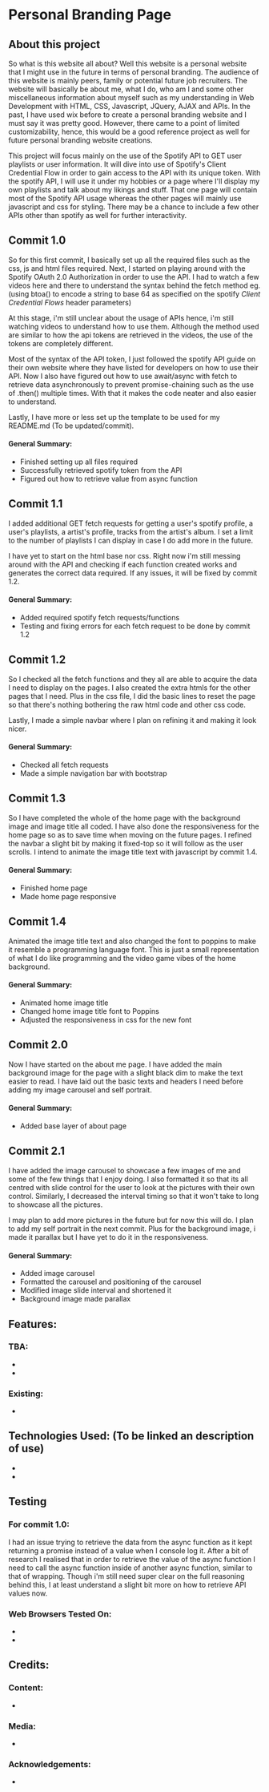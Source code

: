 # Personal Branding Page #
## About this project
So what is this website all about? Well this website is a personal website that I might use in the future in terms of personal branding. The audience of this website is mainly peers, family or potential future job recruiters. The website will basically be about me, what I do, who am I and some other miscellaneous information about myself such as my understanding in Web Development with HTML, CSS, Javascript, JQuery, AJAX and APIs. In the past, I have used wix before to create a personal branding website and I must say it was pretty good. However, there came to a point of limited customizability, hence, this would be a good reference project as well for future personal branding website creations.

This project will focus mainly on the use of the Spotify API to GET user playlists or user information. It will dive into use of Spotify's Client Credential Flow in order to gain access to the API with its unique token. With the spotify API, I will use it under my hobbies or a page where I'll display my own playlists and talk about my likings and stuff. That one page will contain most of the Spotify API usage whereas the other pages will mainly use javascript and css for styling. There may be a chance to include a few other APIs other than spotify as well for further interactivity.

## Commit 1.0
So for this first commit, I basically set up all the required files such as the css, js and html files required. Next, I started on playing around with the Spotify OAuth 2.0 Authorization in order to use the API. I had to watch a few videos here and there to understand the syntax behind the fetch method eg. (using btoa() to encode a string to base 64 as specified on the spotify *Client Credential Flows* header parameters)

At this stage, i'm still unclear about the usage of APIs hence, i'm still watching videos to understand how to use them. Although the method used are similar to how the api tokens are retrieved in the videos, the use of the tokens are completely different.

Most of the syntax of the API token, I just followed the spotify API guide on their own website where they have listed for developers on how to use their API. Now I also have figured out how to use await/async with fetch to retrieve data asynchronously to prevent promise-chaining such as the use of .then() multiple times. With that it makes the code neater and also easier to understand.

Lastly, I have more or less set up the template to be used for my README.md (To be updated/commit).

#### General Summary:
* Finished setting up all files required
* Successfully retrieved spotify token from the API
* Figured out how to retrieve value from async function

## Commit 1.1
I added additional GET fetch requests for getting a user's spotify profile, a user's playlists, a artist's profile, tracks from the artist's album. I set a limit to the number of playlists I can display in case I do add more in the future.

I have yet to start on the html base nor css. Right now i'm still messing around with the API and checking if each function created works and generates the correct data required. If any issues, it will be fixed by commit 1.2.

#### General Summary:
* Added required spotify fetch requests/functions
* Testing and fixing errors for each fetch request to be done by commit 1.2

## Commit 1.2
So I checked all the fetch functions and they all are able to acquire the data I need to display on the pages. I also created the extra htmls for the other pages that I need. Plus in the css file, I did the basic lines to reset the page so that there's nothing bothering the raw html code and other css code.

Lastly, I made a simple navbar where I plan on refining it and making it look nicer.

#### General Summary:
* Checked all fetch requests
* Made a simple navigation bar with bootstrap

## Commit 1.3
So I have completed the whole of the home page with the background image and image title all coded. I have also done the responsiveness for the home page so as to save time when moving on the future pages. I refined the navbar a slight bit by making it fixed-top so it will follow as the user scrolls. I intend to animate the image title text with javascript by commit 1.4.

#### General Summary:
* Finished home page
* Made home page responsive

## Commit 1.4
Animated the image title text and also changed the font to poppins to make it resemble a programming language font. This is just a small representation of what I do like programming and the video game vibes of the home background.

#### General Summary:
* Animated home image title
* Changed home image title font to Poppins
* Adjusted the responsiveness in css for the new font

## Commit 2.0
Now I have started on the about me page. I have added the main background image for the page with a slight black dim to make the text easier to read. I have laid out the basic texts and headers I need before adding my image carousel and self portrait.

#### General Summary:
* Added base layer of about page

## Commit 2.1
I have added the image carousel to showcase a few images of me and some of the few things that I enjoy doing. I also formatted it so that its all centred with slide control for the user to look at the pictures with their own control. Similarly, I decreased the interval timing so that it won't take to long to showcase all the pictures.

I may plan to add more pictures in the future but for now this will do. I plan to add my self portrait in the next commit. Plus for the background image, i made it parallax but I have yet to do it in the responsiveness.

#### General Summary:
* Added image carousel
* Formatted the carousel and positioning of the carousel
* Modified image slide interval and shortened it
* Background image made parallax

## Features:
### TBA:
* 
* 

### Existing:
* 

## Technologies Used: (To be linked an description of use)
* []()
* []()

## Testing
### For commit 1.0:
I had an issue trying to retrieve the data from the async function as it kept returning a promise instead of a value when I console log it. After a bit of research I realised that in order to retrieve the value of the async function I need to call the async function inside of another async function, similar to that of wrapping. Though i'm still need super clear on the full reasoning behind this, I at least understand a slight bit more on how to retrieve API values now.

### Web Browsers Tested On:
* 
* 

## Credits:
### Content:
* []()

### Media:
* []()

### Acknowledgements:
* []()